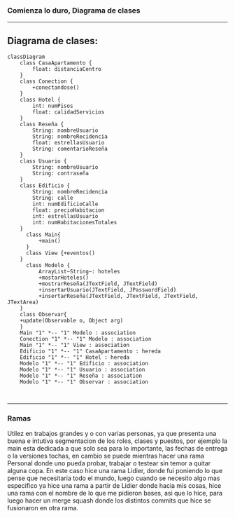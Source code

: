 ### Comienza lo duro, Diagrama de clases
---
## Diagrama de clases:

```mermaid
classDiagram
    class CasaApartamento {
        float: distanciaCentro
    }
    class Conection {
        +conectandose()
    }
    class Hotel {
        int: numPisos
        float: calidadServicios
    }
    class Reseña {
        String: nombreUsuario
        String: nombreRecidencia
        float: estrellasUsuario
        String: comentarioReseña
    }
    class Usuario {
        String: nombreUsuario
        String: contraseña
    }
    class Edificio {
        String: nombreRecidencia
        String: calle
        int: numEdificioCalle
        float: precioHabitacion
        int: estrellasUsuario
        int: numHabitacionesTotales
    }
      class Main{
          +main()
      }
      class View {+eventos()
    }
      class Modelo {
          ArrayList~String~: hoteles
          +mostarHoteles()
          +mostrarReseña(JTextField, JTextField)
          +insertarUsuario(JTextField, JPasswordField)
          +insertarReseña(JTextField, JTextField, JTextField, JTextArea)
    }
    class Observar{
    +update(Observable o, Object arg)
    }
    Main "1" *-- "1" Modelo : association
    Conection "1" *-- "1" Modelo : association
    Main "1" *-- "1" View : association
    Edificio "1" *-- "1" CasaApartamento : hereda
    Edificio "1" *-- "1" Hotel : hereda
    Modelo "1" *-- "1" Edificio : association
    Modelo "1" *-- "1" Usuario : association
    Modelo "1" *-- "1" Reseña : association
    Modelo "1" *-- "1" Observar : association
    
      
```

---
### Ramas
Utilez en trabajos grandes y o con varias personas, ya que presenta una buena e intutiva segmentacion de los roles, clases 
y puestos, por ejemplo la main esta dedicada a que solo sea para lo importante, las fechas de entrega o la versiones tochas, en cambio
se puede mientras hacer una rama Personal donde uno pueda probar, trabajar o testear sin temor a quitar alguna copa. En este caso  hice
una rama Lidier, donde fui poniendo lo que pense que necesitaria todo el mundo, luego cuando se necesito algo mas especifico ya hice una rama 
a partir de Lidier donde hacia mis cosas, hice una rama con el nombre de lo que me pidieron bases, asi que lo hice, para luego hacer un merge squash donde 
los distintos commits que hice se fusionaron en otra rama.